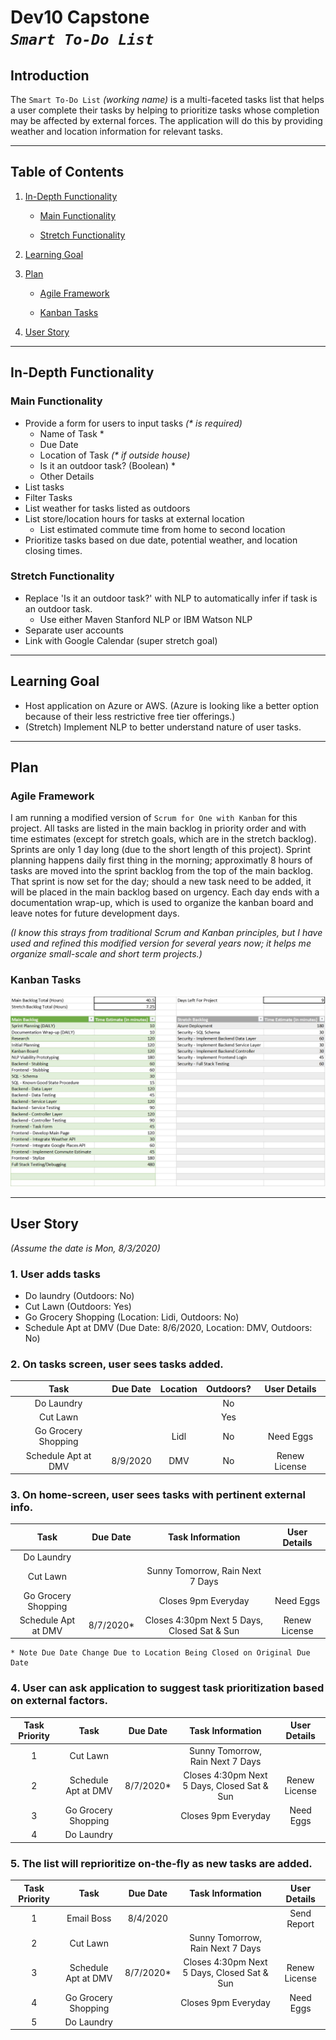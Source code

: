 # Dev10 Capstone</br>*`Smart To-Do List`*

## Introduction
The `Smart To-Do List` *(working name)* is a multi-faceted  tasks list that helps a user complete their tasks by helping to prioritize tasks whose completion  may be affected by external forces. The application will do this by providing weather and location information for relevant tasks.

***

## Table of Contents
1. [In-Depth Functionality](#in-depth-functionality)

   - [Main Functionality](#main-functionality)

   - [Stretch Functionality](#stretch-functionality)

2. [Learning Goal](#learning-goal)

3. [Plan](#plan)

   - [Agile Framework](#agile-framework)

   - [Kanban Tasks](#kanban-tasks)

4. [User Story](#user-story)

***

## In-Depth Functionality

### Main Functionality
- Provide a form for users to input tasks _(* is required)_
  - Name of Task *
  - Due Date
  - Location of Task _(* if outside house)_
  - Is it an outdoor task? (Boolean) *
  - Other Details
- List tasks
- Filter Tasks
- List weather for tasks listed as outdoors
- List store/location hours for tasks at external location
  - List estimated commute time from home to second location
- Prioritize tasks based on due date, potential weather, and location closing times.

### Stretch Functionality
- Replace 'Is it an outdoor task?' with NLP to automatically infer if task is an outdoor task.
  - Use either Maven Stanford NLP or IBM Watson NLP
- Separate user accounts
- Link with Google Calendar (super stretch goal)

***

## Learning Goal
- Host application on Azure or AWS. (Azure is looking like a better option because of their less restrictive free tier offerings.)
- (Stretch) Implement NLP to better understand nature of user tasks.

***
## Plan

### Agile Framework
I am running a modified version of `Scrum for One with Kanban` for this project. All tasks are listed in the main backlog in priority order and with time estimates (except for stretch goals, which are in the stretch backlog). Sprints are only 1 day long (due to the short length of this project). Sprint planning happens daily first thing in the morning; approximatly 8 hours of tasks are moved into the sprint backlog from the top of the main backlog. That sprint is now set for the day; should a new task need to be added, it will be placed in the main backlog based on urgency. Each day ends with a documentation wrap-up, which is used to organize the kanban board and leave notes for future development days.

*(I know this strays from traditional Scrum and Kanban principles, but I have used and refined this modified version for several years now; it helps me organize small-scale and short term projects.)*

### Kanban Tasks

![Project Kanban Tasks](kanban_tasks.jpg)

***

## User Story

*(Assume the date is Mon, 8/3/2020)*

### 1. User adds tasks
   - Do laundry (Outdoors: No)
   - Cut Lawn (Outdoors: Yes)
   - Go Grocery Shopping (Location: Lidi, Outdoors: No)
   - Schedule Apt at DMV (Due Date: 8/6/2020, Location: DMV, Outdoors: No)
   
### 2. On tasks screen, user sees tasks added.

| Task | Due Date | Location | Outdoors? | User Details |
|:---:|:---:|:---:|:---:|:---:|
| Do Laundry | | | No | |
| Cut Lawn | | | Yes | | 
| Go Grocery Shopping | | Lidl | No | Need Eggs | 
| Schedule Apt at DMV | 8/9/2020 | DMV | No | Renew License |

### 3. On home-screen, user sees tasks with pertinent external info.
  

| Task | Due Date | Task Information | User Details |
|:---:|:---:|:---:|:---:|
| Do Laundry | | | |
| Cut Lawn | |Sunny Tomorrow, Rain Next 7 Days | |
| Go Grocery Shopping | | Closes 9pm Everyday | Need Eggs |
| Schedule Apt at DMV | 8/7/2020* | Closes 4:30pm Next 5 Days, Closed Sat & Sun | Renew License |

    * Note Due Date Change Due to Location Being Closed on Original Due Date

### 4. User can ask application to suggest task prioritization based on external factors.

| Task Priority | Task | Due Date | Task Information | User Details |
|:---:|:---:|:---:|:---:|:---:|
| 1 | Cut Lawn | |Sunny Tomorrow, Rain Next 7 Days | |
| 2 | Schedule Apt at DMV | 8/7/2020* | Closes 4:30pm Next 5 Days, Closed Sat & Sun | Renew License |
| 3 | Go Grocery Shopping | | Closes 9pm Everyday | Need Eggs |
| 4 | Do Laundry | | | |

### 5. The list will reprioritize on-the-fly as new tasks are added.

| Task Priority | Task | Due Date | Task Information | User Details |
|:---:|:---:|:---:|:---:|:---:|
| 1 | Email Boss | 8/4/2020 | | Send Report |
| 2 | Cut Lawn | |Sunny Tomorrow, Rain Next 7 Days | |
| 3 | Schedule Apt at DMV | 8/7/2020* | Closes 4:30pm Next 5 Days, Closed Sat & Sun | Renew License |
| 4 | Go Grocery Shopping | | Closes 9pm Everyday | Need Eggs |
| 5 | Do Laundry | | | |

